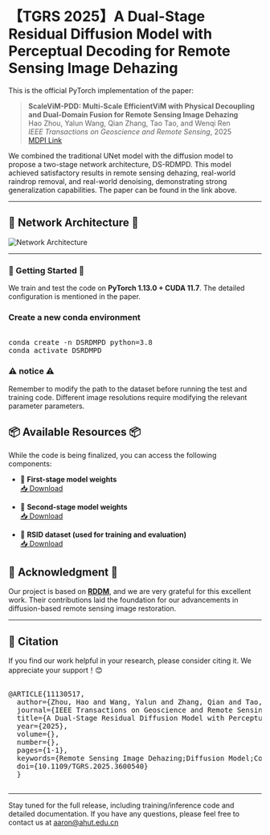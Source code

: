 # 【TGRS 2025】A Dual-Stage Residual Diffusion Model with Perceptual Decoding for Remote Sensing Image Dehazing

This is the official PyTorch implementation of the paper:

> **ScaleViM-PDD: Multi-Scale EfficientViM with Physical Decoupling and Dual-Domain Fusion for Remote Sensing Image Dehazing**  
> Hao Zhou, Yalun Wang, Qian Zhang, Tao Tao, and Wenqi Ren  
> *IEEE Transactions on Geoscience and Remote Sensing*, 2025  
> [MDPI Link](https://ieeexplore.ieee.org/document/11130517)

We combined the traditional UNet model with the diffusion model to propose a two-stage network architecture, DS-RDMPD. This model achieved satisfactory results in remote sensing dehazing, real-world raindrop removal, and real-world denoising, demonstrating strong generalization capabilities. The paper can be found in the link above.

---

## 🧠 Network Architecture 🧠

![Network Architecture](images/1.png)

---

### 🚀 Getting Started 🚀

We train and test the code on **PyTorch 1.13.0 + CUDA 11.7**. The detailed configuration is mentioned in the paper.

### Create a new conda environment
<pre lang="markdown"> 
conda create -n DSRDMPD python=3.8 
conda activate DSRDMPD  </pre>

###  ⚠️ notice ⚠️
Remember to modify the path to the dataset before running the test and training code. Different image resolutions require modifying the relevant parameter parameters.

## 📦 Available Resources 📦 

While the code is being finalized, you can access the following components:

- 🔹 **First-stage model weights**  
  [📥 Download](https://drive.google.com/drive/folders/1XWtq8Gn3MdlvIPw7_S750vFG7iy634AQ?usp=drive_link)

- 🔹 **Second-stage model weights**  
  [📥 Download](https://drive.google.com/drive/folders/1Q7PX3VwAymqgeB5IXvYIG3o7mdv3cFez?usp=drive_link)

- 🔹 **RSID dataset (used for training and evaluation)**  
  [📥 Download](https://drive.google.com/drive/folders/1abSw9GWyyOJINWCRNHBUoJBBw3FCttaS?usp=drive_link)

## 🙏 Acknowledgment 🙏

Our project is based on **[RDDM](https://github.com/nachifur/RDDM)**, and we are very grateful for this excellent work. Their contributions laid the foundation for our advancements in diffusion-based remote sensing image restoration.

---
## 📖 Citation
If you find our work helpful in your research, please consider citing it. We appreciate your support！😊
<pre lang="markdown"> 
@ARTICLE{11130517,
  author={Zhou, Hao and Wang, Yalun and Zhang, Qian and Tao, Tao and Ren, Wenqi},
  journal={IEEE Transactions on Geoscience and Remote Sensing}, 
  title={A Dual-Stage Residual Diffusion Model with Perceptual Decoding for Remote Sensing Image Dehazing}, 
  year={2025},
  volume={},
  number={},
  pages={1-1},
  keywords={Remote Sensing Image Dehazing;Diffusion Model;Computer Vision;Multi-Scale Channel Attention},
  doi={10.1109/TGRS.2025.3600540}
  }
  </pre>

---

Stay tuned for the full release, including training/inference code and detailed documentation. If you have any questions, please feel free to contact us at aaron@ahut.edu.cn
